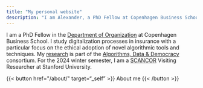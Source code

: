 ```yaml
---
title: "My personal website"
description: "I am Alexander, a PhD Fellow at Copenhagen Business School working with professionals, algorithmic work and wellbeing-related issues"
---
```


I am a PhD Fellow in the [Department of Organization](https://www.cbs.dk/en/research/departments-and-centres/department-of-organization) at Copenhagen Business School. I study digitalization processes in insurance with a particular focus on the ethical adoption of novel algorithmic tools and techniques. My [research](/research/) is part of the [Algorithms, Data & Democracy](https://algoritmer.org/) consortium. For the 2024 winter semester, I am a [SCANCOR](https://scancor.org/) Visiting Researcher at Stanford University.



{{< button href="/about/" target=“_self” >}} About me {{< /button >}}

